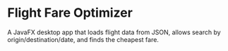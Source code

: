 # Flight Fare Optimizer
A JavaFX desktop app that loads flight data from JSON, allows search by origin/destination/date, and finds the cheapest fare.
